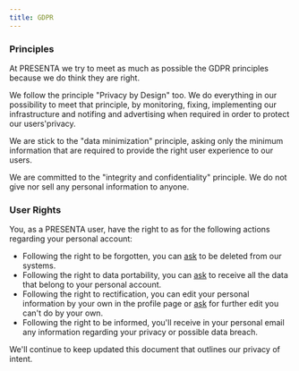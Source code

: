 ```yaml
---
title: GDPR
---
```



### Principles

At PRESENTA we try to meet as much as possible the GDPR principles because we do think they are right.

We follow the principle "Privacy by Design" too. We do everything in our possibility to meet that principle, by monitoring, fixing, implementing our infrastructure and notifing and advertising when required in order to protect our users'privacy.

We are stick to the "data minimization" principle, asking only the minimum information that are required to provide the right user experience to our users.

We are committed to the "integrity and confidentiality" principle. We do not give nor sell any personal information to anyone.

 

### User Rights

You, as a PRESENTA user, have the right to as for the following actions regarding your personal account:

- Following the right to be forgotten, you can [ask](mailto:support@presenta.cc) to be deleted from our systems.
- Following the right to data portability, you can [ask](mailto:support@presenta.cc) to receive all the data that belong to your personal account.
- Following the right to rectification, you can edit your personal information by your own in the profile page or [ask](mailto:support@presenta.cc) for further edit you can't do by your own.
- Following the right to be informed, you'll receive in your personal email any information regarding your privacy or possible data breach.

We'll continue to keep updated this document that outlines our privacy of intent.